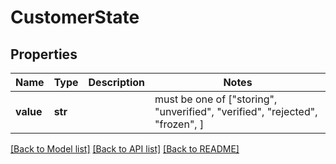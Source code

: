 # CustomerState


## Properties
Name | Type | Description | Notes
------------ | ------------- | ------------- | -------------
**value** | **str** |  |  must be one of ["storing", "unverified", "verified", "rejected", "frozen", ]

[[Back to Model list]](../README.md#documentation-for-models) [[Back to API list]](../README.md#documentation-for-api-endpoints) [[Back to README]](../README.md)


